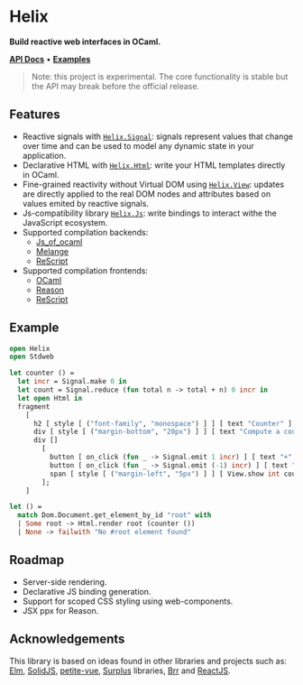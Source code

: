 # Helix

**Build reactive web interfaces in OCaml.**

[**API Docs**](https://odis-labs.github.io/helix/helix/Helix/index.html) • [**Examples**](https://github.com/odis-labs/helix/tree/master/examples)

> Note: this project is experimental. The core functionality is stable but the
> API may break before the official release.


## Features

- Reactive signals with
  [`Helix.Signal`](https://odis-labs.github.io/helix/helix/Helix/Signal/index.html):
signals represent values that change over time and can be used to model any
dynamic state in your application.
- Declarative HTML with [`Helix.Html`](https://odis-labs.github.io/helix/helix/Helix/Html/index.html): write your HTML templates directly in OCaml.
- Fine-grained reactivity without Virtual DOM using
  [`Helix.View`](https://odis-labs.github.io/helix/helix/Helix/View/index.html):
updates are directly applied to the real DOM nodes and attributes based on
values emited by reactive signals.
- Js-compatibility library
  [`Helix.Js`](https://odis-labs.github.io/helix/helix/Helix/Js/index.html):
write bindings to interact withe the JavaScript ecosystem.
- Supported compilation backends:
    - [Js_of_ocaml](https://ocsigen.org/js_of_ocaml/latest/manual/overview)
    - [Melange](https://github.com/melange-re/melange)
    - [ReScript](https://rescript-lang.org/)
- Supported compilation frontends:
    - [OCaml](https://ocaml.org)
    - [Reason](https://reasonml.github.io)
    - [ReScript](https://rescript-lang.org)


## Example

```ocaml
open Helix
open Stdweb

let counter () =
  let incr = Signal.make 0 in
  let count = Signal.reduce (fun total n -> total + n) 0 incr in
  let open Html in
  fragment
    [
      h2 [ style [ ("font-family", "monospace") ] ] [ text "Counter" ];
      div [ style [ ("margin-bottom", "20px") ] ] [ text "Compute a count." ];
      div []
        [
          button [ on_click (fun _ -> Signal.emit 1 incr) ] [ text "+" ];
          button [ on_click (fun _ -> Signal.emit (-1) incr) ] [ text "-" ];
          span [ style [ ("margin-left", "5px") ] ] [ View.show int count ];
        ];
    ]

let () =
  match Dom.Document.get_element_by_id "root" with
  | Some root -> Html.render root (counter ())
  | None -> failwith "No #root element found"
```


## Roadmap

- Server-side rendering.
- Declarative JS binding generation.
- Support for scoped CSS styling using web-components.
- JSX ppx for Reason.


## Acknowledgements

This library is based on ideas found in other libraries and projects such as:
[Elm](https://elm-lang.org/), [SolidJS](https://www.solidjs.com/),
[petite-vue](https://github.com/vuejs/petite-vue),
[Surplus](https://github.com/adamhaile/surplus) libraries,
[Brr](https://erratique.ch/software/brr) and [ReactJS](https://reactjs.org/).
